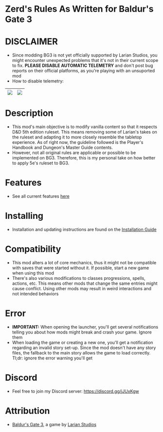 Zerd's Rules As Written for Baldur's Gate 3
=======

# DISCLAIMER
* Since modding BG3 is not yet officially supported by Larian Studios, you might encounter unexpected problems that it's not in their current scope to fix. **PLEASE DISABLE AUTOMATIC TELEMETRY** and don't post bug reports on their official platforms, as you're playing with an unsuported mod
* How to disable telemetry:

| ![](https://i.imgur.com/jUXpr2A.png) | ![](https://i.imgur.com/s8b4zk3.png) |
|:---:|:---:|

# Description
* This mod's main objective is to modify vanilla content so that it respects D&D 5th edition ruleset. This means removing some of Larian's takes on the ruleset and adapting it to more closely resemble the tabletop experience. As of right now, the guideline followed is the Player's Handbook and Dungeon's Master Guide contents.
* However, not all original rules are applicable or possible to be implemented on BG3. Therefore, this is my personal take on how better to apply 5e's ruleset to BG3.

# Features
* See all current features [here](https://github.com/ZerdBG3/RAW/blob/main/Features.md)

# Installing
* Installation and updating instructions are found on the [Installation Guide](https://github.com/ZerdBG3/RAW/blob/main/Installing.md)

# Compatibility
* This mod alters a lot of core mechanics, thus it might not be compatible with saves that were started without it. If possible, start a new game when using this mod
* There's also various modifications to classes progressions, spells, actions, etc. This means other mods that change the same entries might cause conflict. Using other mods may result in weird interactions and not intended behaviors

# Error
* **IMPORTANT:** When opening the launcher, you'll get several notifications telling you about how mods might break and crash your game. Ignore them
* When loading the game or creating a new one, you'll get a notification regarding an invalid story set-up. Since the mod doesn't have any story files, the fallback to the main story allows the game to load correctly. Tl;dr: ignore the error warning you'll get

# Discord
* Feel free to join my Discord server: https://discord.gg/jJUxKgw

# Attribution
- [Baldur's Gate 3](https://store.steampowered.com/app/1086940/Baldurs_Gate_3/), a game by [Larian Studios](http://larian.com/)

